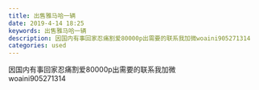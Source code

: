 ```yaml
---
title: 出售雅马哈一辆
date: 2019-4-14 18:25
keywords: 出售雅马哈一辆
description: 因国内有事回家忍痛割爱80000p出需要的联系我加微woaini905271314
categories: used
---
```

<td class="t_f" id="postmessage_3497185">

<img alt="" border="0" class="zoom" data-cf-modified-75dd246c8fc3b276578cef51-="" file="http://www.flw.ph/data/appbyme/upload/image/201904/14/Jg8A5laqTjKK.jpg" id="aimg_MtJ8W" lazyloadthumb="1" onclick="" onmouseover="" src="http://www.flw.ph/data/appbyme/upload/image/201904/14/Jg8A5laqTjKK.jpg"/><br/>
<img alt="" border="0" class="zoom" data-cf-modified-75dd246c8fc3b276578cef51-="" file="http://www.flw.ph/data/appbyme/upload/image/201904/14/MKjSMJvdiSOv.jpg" id="aimg_I1Zzn" lazyloadthumb="1" onclick="" onmouseover="" src="http://www.flw.ph/data/appbyme/upload/image/201904/14/MKjSMJvdiSOv.jpg"/><br/>
因国内有事回家忍痛割爱80000p出需要的联系我加微<br/>
woaini905271314<br/>
</td>
